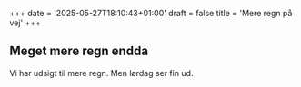 +++
date = '2025-05-27T18:10:43+01:00'
draft = false
title = 'Mere regn på vej'
+++
## Meget mere regn endda
Vi har udsigt til mere regn. Men lørdag ser fin ud.
